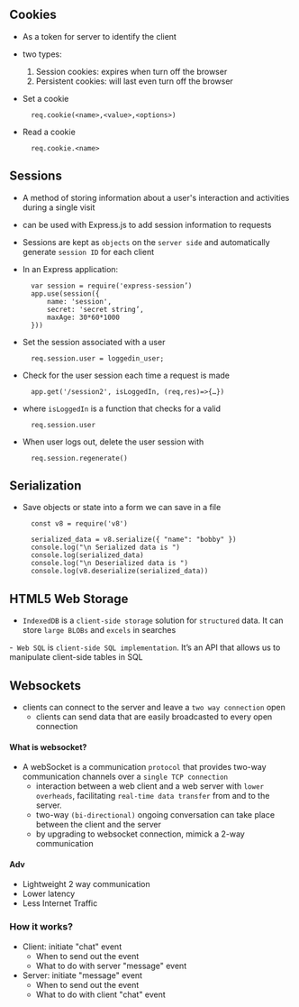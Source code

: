 ## Cookies
- As a token for server to identify the client

- two types: 
    1. Session cookies: expires when turn off the browser
    2. Persistent cookies: will last even turn off the browser

- Set a cookie

        req.cookie(<name>,<value>,<options>)
- Read a cookie

        req.cookie.<name>


## Sessions
- A method of storing information about a user's interaction and activities during a single visit
- can be used with Express.js to add session information to requests
- Sessions are kept as `objects` on the `server side` and automatically generate `session ID` for each client

- In an Express application: 

        var session = require('express-session’)
        app.use(session({ 
            name: 'session', 
            secret: 'secret string’,
            maxAge: 30*60*1000
        })) 

- Set the session associated with a user
        
        req.session.user = loggedin_user;

- Check for the user session each time a request is made
        
        app.get('/session2', isLoggedIn, (req,res)=>{…})
    
- where `isLoggedIn` is a function that checks for a valid
        
        req.session.user

- When user logs out, delete the user session with
    
        req.session.regenerate()

## Serialization
- Save objects or state into a form we can save in a file

        const v8 = require('v8')

        serialized_data = v8.serialize({ "name": "bobby" })
        console.log("\n Serialized data is ")
        console.log(serialized_data)
        console.log("\n Deserialized data is ")
        console.log(v8.deserialize(serialized_data))


## HTML5 Web Storage
- `IndexedDB` is a `client-side storage` solution for `structured` data. It can store `large BLOBs` and `excels` in searches

-` Web SQL` is `client-side SQL implementation`. It’s an API that allows us to manipulate client-side tables in SQL

## Websockets
- clients can connect to the server and leave a `two way connection` open
    - clients can send data that are easily broadcasted to every open connection

#### What is websocket?
- A webSocket is a communication `protocol` that provides two-way communication channels over a `single TCP connection`
    - interaction between a web client and a web server with `lower overheads`, facilitating `real-time data transfer` from and to the server.
    - two-way `(bi-directional)` ongoing conversation can take place between the client and the server
    - by upgrading to websocket connection, mimick a 2-way communication

#### Adv
- Lightweight 2 way communication
- Lower latency
- Less Internet Traffic

### How it works?
- Client: initiate "chat" event
    - When to send out the event
    - What to do with server "message" event
- Server: initiate "message" event
    - When to send out the event
    - What to do with client "chat" event
